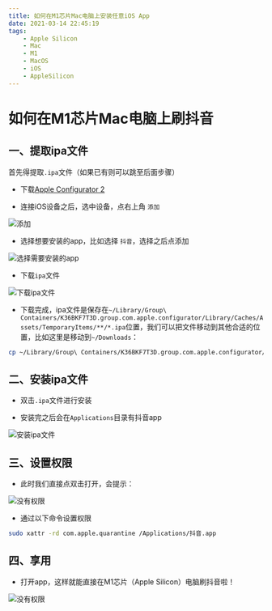 ```yaml
---
title: 如何在M1芯片Mac电脑上安装任意iOS App
date: 2021-03-14 22:45:19
tags:
    - Apple Silicon
    - Mac
    - M1
    - MacOS
    - iOS
    - AppleSilicon
---
```



# 如何在M1芯片Mac电脑上刷抖音

## 一、提取ipa文件
首先得提取`.ipa`文件（如果已有则可以跳至后面步骤）
* 下载[Apple Configurator 2](https://apps.apple.com/cn/app/apple-configurator-2/id1037126344?mt=12)


* 连接iOS设备之后，选中设备，点右上角 `添加`

![添加](https://icdn.microzz.com/20210314/add.png)

* 选择想要安装的app，比如选择 `抖音`，选择之后点添加

![选择需要安装的app](https://icdn.microzz.com/20210314/select-app.png)

* 下载`ipa`文件

![下载ipa文件](https://icdn.microzz.com/20210314/download-ipa.png)

* 下载完成，ipa文件是保存在`~/Library/Group\ Containers/K36BKF7T3D.group.com.apple.configurator/Library/Caches/Assets/TemporaryItems/**/*.ipa`位置，我们可以把文件移动到其他合适的位置，比如这里是移动到`~/Downloads`：

```bash
cp ~/Library/Group\ Containers/K36BKF7T3D.group.com.apple.configurator/Library/Caches/Assets/TemporaryItems/**/*.ipa ~/Downloads
```

## 二、安装ipa文件

* 双击`.ipa`文件进行安装

* 安装完之后会在`Applications`目录有抖音app

![安装ipa文件](https://icdn.microzz.com/20210314/install-ipa-end.png)

## 三、设置权限

* 此时我们直接点双击打开，会提示：

![没有权限](https://icdn.microzz.com/20210314/no-permission.png)

* 通过以下命令设置权限

```bash
sudo xattr -rd com.apple.quarantine /Applications/抖音.app
```

## 四、享用

* 打开app，这样就能直接在M1芯片（Apple Silicon）电脑刷抖音啦！

![没有权限](https://icdn.microzz.com/20210314/enjoy.png)